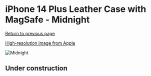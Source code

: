 # iPhone 14 Plus Leather Case with MagSafe - Midnight

[Return to previous page](/iphone_14)

[High-resolution image from Apple](https://store.storeimages.cdn-apple.com/8756/as-images.apple.com/is/MPP93?wid=4500&hei=4500&fmt=png)

<div style="width: 512px"><img src="/almost_uncompressed/MPP93.webp" alt="Midnight"></div>

## Under construction
